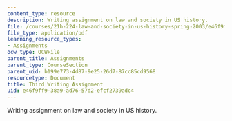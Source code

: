 ```yaml
---
content_type: resource
description: Writing assignment on law and society in US history.
file: /courses/21h-224-law-and-society-in-us-history-spring-2003/e46f9ff938a9ad7657d2efcf2739adc4_lawandsocthiagnment403.pdf
file_type: application/pdf
learning_resource_types:
- Assignments
ocw_type: OCWFile
parent_title: Assignments
parent_type: CourseSection
parent_uid: b199e773-4d87-9e25-26d7-87cc85cd9568
resourcetype: Document
title: Third Writing Assignment
uid: e46f9ff9-38a9-ad76-57d2-efcf2739adc4
---
```

Writing assignment on law and society in US history.

